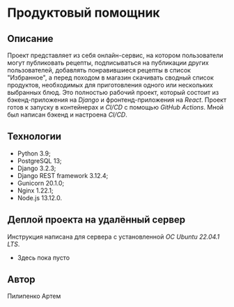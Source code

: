 # Продуктовый помощник

## Описание

Проект представляет из себя онлайн-сервис, на котором пользователи могут
публиковать рецепты, подписываться на публикации других пользователей,
добавлять понравившиеся рецепты в список "Избранное", а перед походом в
магазин скачивать сводный список продуктов, необходимых для приготовления
одного или нескольких выбранных блюд. Это полностью рабочий проект, который
состоит из бэкенд-приложения на _Django_ и фронтенд-приложения на _React_.
Проект готов к запуску в контейнерах и _CI/CD_ с помощью _GitHub Actions_.
Мной был написан бэкенд и настроена _CI/CD_.

## Технологии

- Python 3.9;
- PostgreSQL 13;
- Django 3.2.3;
- Django REST framework 3.12.4;
- Gunicorn 20.1.0;
- Nginx 1.22.1;
- Node.js 13.12.0.

## Деплой проекта на удалённый сервер 

Инструкция написана для сервера с установленной _ОС Ubuntu 22.04.1 LTS_.

- Здесь пока пусто

## Автор

Пилипенко Артем
